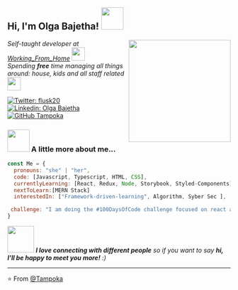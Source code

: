 <h2> Hi, I'm Olga Bajetha! <img src="https://media.giphy.com/media/mGcNjsfWAjY5AEZNw6/giphy.gif" width="50"></h2>
<img align='right' src="https://media.giphy.com/media/ieyl9zmCjO4b4t6qoY/giphy.gif" width="230">
<p><em>Self-taught developer at <a href="">Working_From_Home</a> <img src="https://media.giphy.com/media/WUlplcMpOCEmTGBtBW/giphy.gif" width="30">
  </br>Spending <b>free</b> time managing all things around: house, kids and all staff related <img src="https://media.giphy.com/media/fYSnHlufseco8Fh93Z/giphy.gif" width="30"> 
</em></p>

[![Twitter: flusk20](https://img.shields.io/twitter/follow/flusk20?style=social)](https://twitter.com/flusk20)
[![Linkedin: Olga Bajetha](https://img.shields.io/badge/-Olga_Bajetha-blue?style=flat-square&logo=Linkedin&logoColor=white&link=https://www.linkedin.com/in/olga-bajetha-b16a54211/)](https://www.linkedin.com/in/olga-bajetha-b16a54211/)
[![GitHub Tampoka](https://img.shields.io/github/followers/tampoka?label=follow&style=social)](https://github.com/Tampoka)


### <img src="https://media.giphy.com/media/VgCDAzcKvsR6OM0uWg/giphy.gif" width="50"> A little more about me...  

```javascript
const Me = {
  pronouns: "she" | "her",
  code: [Javascript, Typescript, HTML, CSS],
  currentlyLearning: [React, Redux, Node, Storybook, Styled-Components],
  nextToLearn:[MERN Stack]
  interestedIn: ["Framework-driven-learning", Algorithm, Syber Sec ],

 challenge: "I am doing the #100DaysOfCode challenge focused on react and typescript"
}
```

<img src="https://media.giphy.com/media/LnQjpWaON8nhr21vNW/giphy.gif" width="60"> <em><b>I love connecting with different people</b> so if you want to say <b>hi, I'll be happy to meet you more!</b> :)</em>

---

⭐️ From [@Tampoka](https://github.com/Tampoka)
